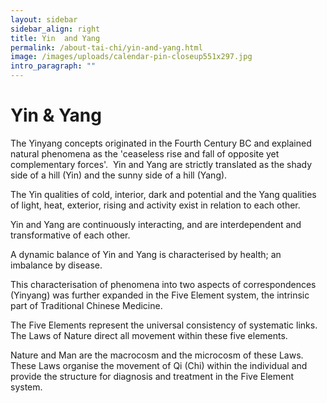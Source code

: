 ```yaml
---
layout: sidebar
sidebar_align: right
title: Yin  and Yang
permalink: /about-tai-chi/yin-and-yang.html
image: /images/uploads/calendar-pin-closeup551x297.jpg
intro_paragraph: ""
---
```

# Yin & Yang

The Yinyang concepts originated in the Fourth Century BC and explained natural phenomena as the 'ceaseless rise and fall of opposite yet complementary forces'.  Yin and Yang are strictly translated as the shady side of a hill (Yin) and the sunny side of a hill (Yang). 

The Yin qualities of cold, interior, dark and potential and the Yang qualities of light, heat, exterior, rising and activity exist in relation to each other. 

Yin and Yang are continuously interacting, and are interdependent and transformative of each other. 

A dynamic balance of Yin and Yang is characterised by health; an imbalance by disease.  

This characterisation of phenomena into two aspects of correspondences (Yinyang) was further expanded in the Five Element system, the intrinsic part of Traditional Chinese Medicine. 

The Five Elements represent the universal consistency of systematic links.  The Laws of Nature direct all movement within these five elements.  

Nature and Man are the macrocosm and the microcosm of these Laws.  These Laws organise the movement of Qi (Chi) within the individual and provide the structure for diagnosis and treatment in the Five Element system.